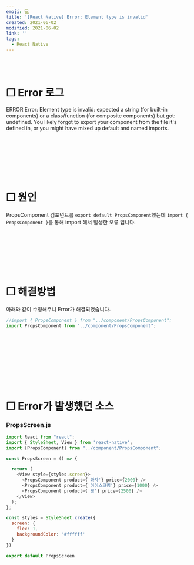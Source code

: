 ```yaml
---
emoji: 💻
title: '[React Native] Error: Element type is invalid'
created: 2021-06-02
modified: 2021-06-02
link: ''
tags:
  - React Native
---
```

<br></br>





# **❐ Error 로그** 
ERROR  Error: Element type is invalid: expected a string (for built-in components) or a class/function (for composite components) but got: undefined. You likely forgot to export your component from the file it's defined in, or you might have mixed up default and named imports.
<br></br><br></br><br></br><br></br>





# **❐ 원인**  
PropsComponent 컴포넌트를 `export default PropsComponent`했는데 `import { PropsComponent }`를 통해 import 해서 발생한 오류 입니다.
<br></br><br></br><br></br><br></br>





# **❐ 해결방법**  
아래와 같이 수정해주니 Error가 해결되었습니다.  
```javascript
//import { PropsComponent } from "../component/PropsComponent";
import PropsComponent from "../component/PropsComponent";
```
<br></br><br></br><br></br><br></br>





# **❐ Error가 발생했던 소스**
### PropsScreen.js
```javascript
import React from "react";
import { StyleSheet, View } from 'react-native'; 
import {PropsComponent} from "../component/PropsComponent";

const PropsScreen = () => {

  return (
    <View style={styles.screen}>
      <PropsComponent product={'과자'} price={2000} />
      <PropsComponent product={'아이스크림'} price={1000} />
      <PropsComponent product={'빵'} price={2500} />
    </View>
  );
};

const styles = StyleSheet.create({
  screen: {
    flex: 1,
    backgroundColor: '#ffffff'
  }
})

export default PropsScreen
```
<br></br><br></br>